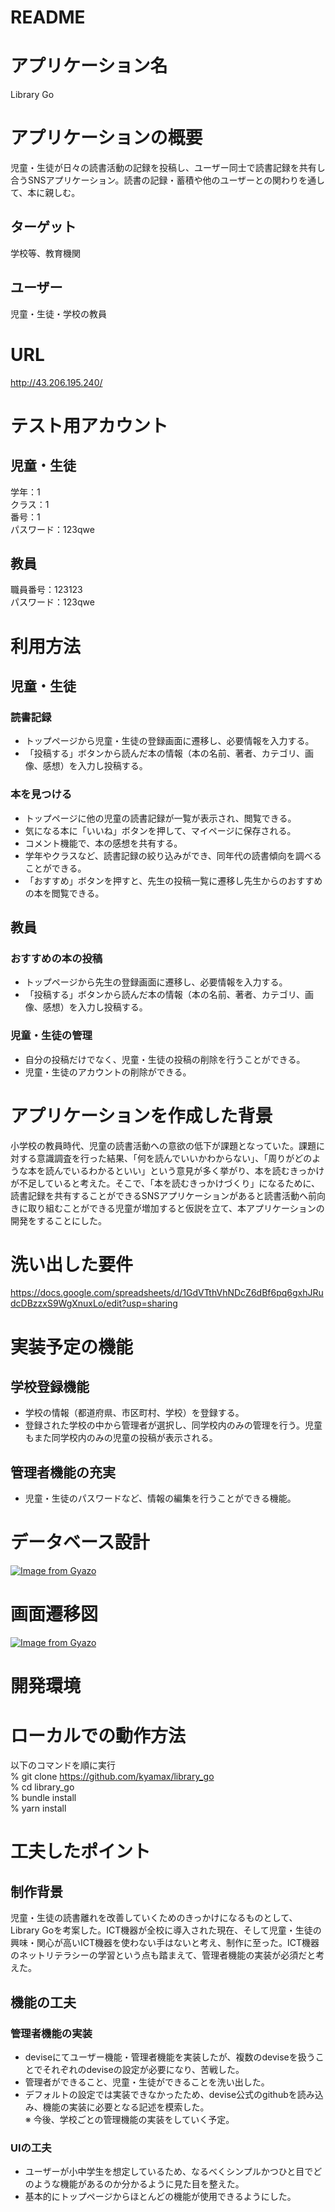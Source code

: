 # README

# アプリケーション名
Library Go<br>

# アプリケーションの概要
児童・生徒が日々の読書活動の記録を投稿し、ユーザー同士で読書記録を共有し合うSNSアプリケーション。読書の記録・蓄積や他のユーザーとの関わりを通して、本に親しむ。<br>
## ターゲット
学校等、教育機関

## ユーザー
児童・生徒・学校の教員

# URL
http://43.206.195.240/

# テスト用アカウント
## 児童・生徒
学年：1<br>
クラス：1<br>
番号：1<br>
パスワード：123qwe<br>

## 教員
職員番号：123123<br>
パスワード：123qwe<br>

# 利用方法
## 児童・生徒
### 読書記録
- トップページから児童・生徒の登録画面に遷移し、必要情報を入力する。<br>
- 「投稿する」ボタンから読んだ本の情報（本の名前、著者、カテゴリ、画像、感想）を入力し投稿する。<br>

### 本を見つける
- トップページに他の児童の読書記録が一覧が表示され、閲覧できる。<br>
- 気になる本に「いいね」ボタンを押して、マイページに保存される。<br>
- コメント機能で、本の感想を共有する。<br>
- 学年やクラスなど、読書記録の絞り込みができ、同年代の読書傾向を調べることができる。<br>
- 「おすすめ」ボタンを押すと、先生の投稿一覧に遷移し先生からのおすすめの本を閲覧できる。<br>

## 教員
### おすすめの本の投稿
- トップページから先生の登録画面に遷移し、必要情報を入力する。<br>
- 「投稿する」ボタンから読んだ本の情報（本の名前、著者、カテゴリ、画像、感想）を入力し投稿する。<br>

### 児童・生徒の管理
- 自分の投稿だけでなく、児童・生徒の投稿の削除を行うことができる。<br>
- 児童・生徒のアカウントの削除ができる。</br>

# アプリケーションを作成した背景
小学校の教員時代、児童の読書活動への意欲の低下が課題となっていた。課題に対する意識調査を行った結果、「何を読んでいいかわからない」、「周りがどのような本を読んでいるわかるといい」という意見が多く挙がり、本を読むきっかけが不足していると考えた。そこで、「本を読むきっかけづくり」になるために、読書記録を共有することができるSNSアプリケーションがあると読書活動へ前向きに取り組むことができる児童が増加すると仮説を立て、本アプリケーションの開発をすることにした。

# 洗い出した要件
https://docs.google.com/spreadsheets/d/1GdVTthVhNDcZ6dBf6pq6gxhJRudcDBzzxS9WgXnuxLo/edit?usp=sharing

# 実装予定の機能
## 学校登録機能
- 学校の情報（都道府県、市区町村、学校）を登録する。
- 登録された学校の中から管理者が選択し、同学校内のみの管理を行う。児童もまた同学校内のみの児童の投稿が表示される。

## 管理者機能の充実
- 児童・生徒のパスワードなど、情報の編集を行うことができる機能。

# データベース設計
[![Image from Gyazo](https://i.gyazo.com/32d86f2466a6c6758dc3ee78794f6d54.png)](https://gyazo.com/32d86f2466a6c6758dc3ee78794f6d54)

# 画面遷移図
[![Image from Gyazo](https://i.gyazo.com/6ae0ef893189b231394d958d621be2eb.png)](https://gyazo.com/6ae0ef893189b231394d958d621be2eb)

# 開発環境

# ローカルでの動作方法
以下のコマンドを順に実行<br>
% git clone https://github.com/kyamax/library_go<br>
% cd library_go<br>
% bundle install<br>
% yarn install<br>

# 工夫したポイント
## 制作背景
児童・生徒の読書離れを改善していくためのきっかけになるものとして、Library Goを考案した。ICT機器が全校に導入された現在、そして児童・生徒の興味・関心が高いICT機器を使わない手はないと考え、制作に至った。ICT機器のネットリテラシーの学習という点も踏まえて、管理者機能の実装が必須だと考えた。
## 機能の工夫
### 管理者機能の実装
- deviseにてユーザー機能・管理者機能を実装したが、複数のdeviseを扱うことでそれぞれのdeviseの設定が必要になり、苦戦した。
- 管理者ができること、児童・生徒ができることを洗い出した。
- デフォルトの設定では実装できなかったため、devise公式のgithubを読み込み、機能の実装に必要となる記述を模索した。<br>
※ 今後、学校ごとの管理機能の実装をしていく予定。
### UIの工夫
- ユーザーが小中学生を想定しているため、なるべくシンプルかつひと目でどのような機能があるのか分かるように見た目を整えた。
- 基本的にトップページからほとんどの機能が使用できるようにした。

